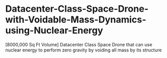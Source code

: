 # Datacenter-Class-Space-Drone-with-Voidable-Mass-Dynamics-using-Nuclear-Energy
[8000,000 Sq Ft Volume] Datacenter Class Space Drone that can use nuclear energy to perform zero gravity by voiding all mass by its structure
